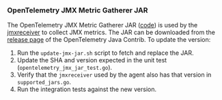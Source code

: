 ### OpenTelemetry JMX Metric Gatherer JAR

The OpenTelemetry JMX Metric Gatherer JAR ([code](https://github.com/open-telemetry/opentelemetry-java-contrib/tree/main/jmx-metrics)) is used by the [jmxreceiver](https://github.com/open-telemetry/opentelemetry-collector-contrib/tree/main/receiver/jmxreceiver#jar_path-default-optopentelemetry-java-contrib-jmx-metricsjar) to collect JMX metrics.
The JAR can be downloaded from the [release page](https://github.com/open-telemetry/opentelemetry-java-contrib/releases) of the OpenTelemetry Java Contrib. To update the version:
1. Run the `update-jmx-jar.sh` script to fetch and replace the JAR.
2. Update the SHA and version expected in the unit test (`opentelemetry_jmx_jar_test.go`).
3. Verify that the `jmxreceiver` used by the agent also has that version in `supported_jars.go`.
4. Run the integration tests against the new version.